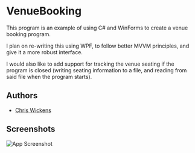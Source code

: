 
# VenueBooking

This program is an example of using C# and WinForms to create a venue booking program.

I plan on re-writing this using WPF, to follow better MVVM principles, and give it a more robust interface.

I would also like to add support for tracking the venue seating if the program is closed (writing seating information to a file, and reading from said file when the program starts).
## Authors

- [Chris Wickens](https://www.github.com/chriswickens)


## Screenshots

![App Screenshot](https://via.placeholder.com/468x300?text=App+Screenshot+Here)


